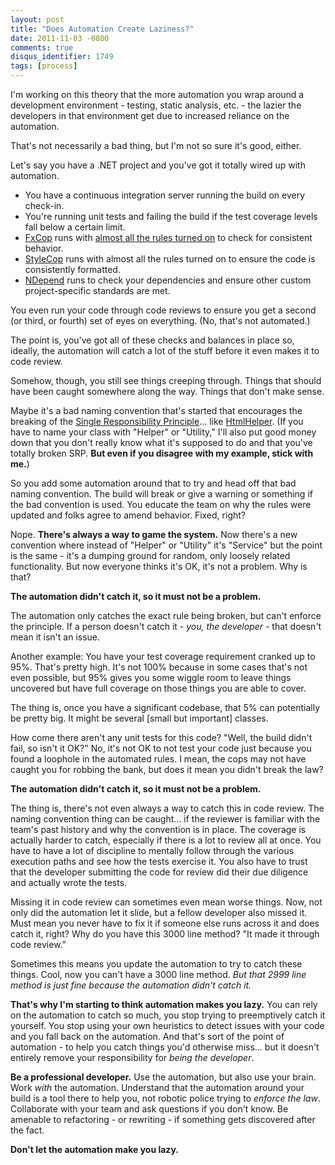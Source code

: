 ```yaml
---
layout: post
title: "Does Automation Create Laziness?"
date: 2011-11-03 -0800
comments: true
disqus_identifier: 1749
tags: [process]
---
```

I'm working on this theory that the more automation you wrap around a
development environment - testing, static analysis, etc. - the lazier
the developers in that environment get due to increased reliance on the
automation.

That's not necessarily a bad thing, but I'm not so sure it's good,
either.

Let's say you have a .NET project and you've got it totally wired up
with automation.

-   You have a continuous integration server running the build on every
    check-in.
-   You're running unit tests and failing the build if the test coverage
    levels fall below a certain limit.
-   [FxCop](http://blogs.msdn.com/b/codeanalysis/archive/2010/07/26/fxcop-10-0-is-available.aspx)
    runs with [almost all the rules turned
    on](/archive/2008/10/30/fxcop-rule-recommendations.aspx) to check
    for consistent behavior.
-   [StyleCop](http://stylecop.codeplex.com/) runs with almost all the
    rules turned on to ensure the code is consistently formatted.
-   [NDepend](http://www.ndepend.com/) runs to check your dependencies
    and ensure other custom project-specific standards are met.

You even run your code through code reviews to ensure you get a second
(or third, or fourth) set of eyes on everything. (No, that's not
automated.)

The point is, you've got all of these checks and balances in place so,
ideally, the automation will catch a lot of the stuff before it even
makes it to code review.

Somehow, though, you still see things creeping through. Things that
should have been caught somewhere along the way. Things that don't make
sense.

Maybe it's a bad naming convention that's started that encourages the
breaking of the [Single Responsibility
Principle](http://www.butunclebob.com/ArticleS.UncleBob.PrinciplesOfOod)...
like
[HtmlHelper](http://msdn.microsoft.com/en-us/library/system.web.mvc.htmlhelper.aspx).
(If you have to name your class with "Helper" or "Utility," I'll also
put good money down that you don't really know what it's supposed to do
and that you've totally broken SRP. **But even if you disagree with my
example, stick with me.**)

So you add some automation around that to try and head off that bad
naming convention. The build will break or give a warning or something
if the bad convention is used. You educate the team on why the rules
were updated and folks agree to amend behavior. Fixed, right?

Nope. **There's always a way to game the system.** Now there's a new
convention where instead of "Helper" or "Utility" it's "Service" but the
point is the same - it's a dumping ground for random, only loosely
related functionality. But now everyone thinks it's OK, it's not a
problem. Why is that?

**The automation didn't catch it, so it must not be a problem.**

The automation only catches the exact rule being broken, but can't
enforce the principle. If a person doesn't catch it - *you, the
developer* - that doesn't mean it isn't an issue.

Another example: You have your test coverage requirement cranked up to
95%. That's pretty high. It's not 100% because in some cases that's not
even possible, but 95% gives you some wiggle room to leave things
uncovered but have full coverage on those things you are able to cover.

The thing is, once you have a significant codebase, that 5% can
potentially be pretty big. It might be several [small but important]
classes.

How come there aren't any unit tests for this code? "Well, the build
didn't fail, so isn't it OK?" No, it's not OK to not test your code just
because you found a loophole in the automated rules. I mean, the cops
may not have caught you for robbing the bank, but does it mean you
didn't break the law?

**The automation didn't catch it, so it must not be a problem.**

The thing is, there's not even always a way to catch this in code
review. The naming convention thing can be caught... if the reviewer is
familiar with the team's past history and why the convention is in
place. The coverage is actually harder to catch, especially if there is
a lot to review all at once. You have to have a lot of discipline to
mentally follow through the various execution paths and see how the
tests exercise it. You also have to trust that the developer submitting
the code for review did their due diligence and actually wrote the
tests.

Missing it in code review can sometimes even mean worse things. Now, not
only did the automation let it slide, but a fellow developer also missed
it. Must mean you never have to fix it if someone else runs across it
and does catch it, right? Why do you have this 3000 line method? "It
made it through code review."

Sometimes this means you update the automation to try to catch these
things. Cool, now you can't have a 3000 line method. *But that 2999 line
method is just fine because the automation didn't catch it.*

**That's why I'm starting to think automation makes you lazy.** You can
rely on the automation to catch so much, you stop trying to preemptively
catch it yourself. You stop using your own heuristics to detect issues
with your code and you fall back on the automation. And that's sort of
the point of automation - to help you catch things you'd otherwise
miss... but it doesn't entirely remove your responsibility for *being
the developer*.

**Be a professional developer.** Use the automation, but also use your
brain. Work *with* the automation. Understand that the automation around
your build is a tool there to help you, not robotic police trying to
*enforce the law*. Collaborate with your team and ask questions if you
don't know. Be amenable to refactoring - or rewriting - if something
gets discovered after the fact.

**Don't let the automation make you lazy.**

